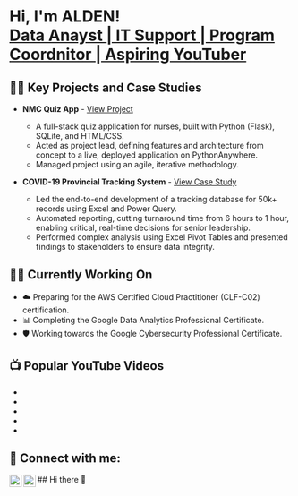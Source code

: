 <h1>Hi, I'm ALDEN! <br/><a href="https://www.linkedin.com/in/aldenmquizon)">Data Anayst | IT Support | Program Coordnitor</a><a href="https://www.youtube.com/@Nexus_Loom"> | Aspiring YouTuber</a></h1>

<h2>👨‍💻 Key Projects and Case Studies</h2>

* **NMC Quiz App** - [View Project](https://github.com/DenQuizon/NMC-Quiz-App)
  * A full-stack quiz application for nurses, built with Python (Flask), SQLite, and HTML/CSS.
  * Acted as project lead, defining features and architecture from concept to a live, deployed application on PythonAnywhere.
  * Managed project using an agile, iterative methodology.
 
* **COVID-19 Provincial Tracking System** - [View Case Study](https://github.com/DenQuizon/Covid-Data-Tracking-System)
    * Led the end-to-end development of a tracking database for 50k+ records using Excel and Power Query.
    * Automated reporting, cutting turnaround time from 6 hours to 1 hour, enabling critical, real-time decisions for senior leadership.
    * Performed complex analysis using Excel Pivot Tables and presented findings to stakeholders to ensure data integrity.
   

 ## 👨‍💻 Currently Working On

* ☁️ Preparing for the AWS Certified Cloud Practitioner (CLF-C02) certification.
* 📊 Completing the Google Data Analytics Professional Certificate.
* 🛡️ Working towards the Google Cybersecurity Professional Certificate.

<h2>📺 Popular YouTube Videos</h2>

- 
- 
- 
- 
- 

<h2> 🤳 Connect with me:</h2>

[<img align="left" alt="Nexus_Loom | YouTube" width="22px" src="https://cdn.jsdelivr.net/npm/simple-icons@v3/icons/youtube.svg" />][youtube]
[<img align="left" alt="Alden Quizon | LinkedIn" width="22px" src="https://cdn.jsdelivr.net/npm/simple-icons@v3/icons/linkedin.svg" />][linkedin]


[youtube]: https://www.youtube.com/@Nexus_Loom
[linkedin]: https://www.linkedin.com/in/aldenmquizon/

<!--
**joshmadakor1/joshmadakor1** is a ✨ _special_ ✨ repository because its `README.md` (this file) appears on your GitHub profile.

Here are some ideas to get you started:

- 🔭 I’m currently working on ...
- 🌱 I’m currently learning ...
- 👯 I’m looking to collaborate on ...
- 🤔 I’m looking for help with ...
- 💬 Ask me about ...
- 📫 How to reach me: ...
- 😄 Pronouns: ...
- ⚡ Fun fact: ...
-->## Hi there 👋

<!--
**DenQuizon/DenQuizon** is a ✨ _special_ ✨ repository because its `README.md` (this file) appears on your GitHub profile.

Here are some ideas to get you started:

- 🔭 I’m currently working on ...
- 🌱 I’m currently learning ...
- 👯 I’m looking to collaborate on ...
- 🤔 I’m looking for help with ...
- 💬 Ask me about ...
- 📫 How to reach me: ...
- 😄 Pronouns: ...
- ⚡ Fun fact: ...
-->
